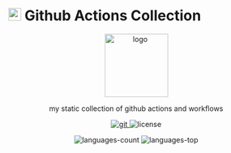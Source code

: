 # <img width=25 src="https://upload.wikimedia.org/wikipedia/commons/9/91/Octicons-mark-github.svg"> Github Actions Collection

<p align="center">
    <a href="https://github.com/bamdadsabbagh/actions">
        <img width=125 src="https://upload.wikimedia.org/wikipedia/commons/9/91/Octicons-mark-github.svg" alt="logo">
    </a>
</p>

<p align="center">
    my static collection of github actions and workflows
</p>

<p align="center">
    <a href="https://github.com/bamdadsabbagh/actions">
        <img src="https://img.shields.io/github/stars/bamdadsabbagh/actions?label=git" alt="git">
    </a>
    <img src="https://img.shields.io/github/license/bamdadsabbagh/actions" alt="license">
</p>

<p align="center">
    <img src="https://img.shields.io/badge/languages-1-blue" alt="languages-count">
    <img src="https://img.shields.io/badge/yml-100%25-blue" alt="languages-top">
</p>
